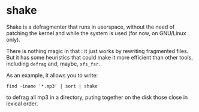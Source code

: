 shake
=====
Shake is a defragmenter that runs in userspace, without the need of patching the kernel and while the system is used (for now, on GNU/Linux only).

There is nothing magic in that : it just works by rewriting fragmented files. But it has some heuristics that could make it more efficient than other tools, including `defrag` and, maybe, `xfs_fsr`.

As an example, it allows you to write:
```shell
find -iname '*.mp3' | sort | shake
```
to defrag all mp3 in a directory, puting together on the disk those close in lexical order.

